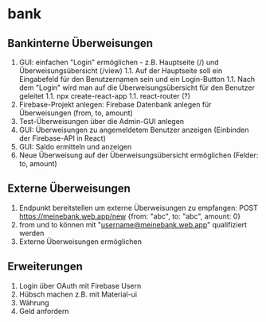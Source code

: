 # bank

## Bankinterne Überweisungen
1. GUI: einfachen "Login" ermöglichen - z.B. Hauptseite (/) und Überweisungsübersicht (/view)
  1.1. Auf der Hauptseite soll ein Eingabefeld für den Benutzernamen sein und ein Login-Button
  1.1. Nach dem "Login" wird man auf die Überweisungsübersicht für den Benutzer geleitet
  1.1. npx create-react-app
  1.1. react-router (?)
1. Firebase-Projekt anlegen: Firebase Datenbank anlegen für Überweisungen (from, to, amount)
1. Test-Überweisungen über die Admin-GUI anlegen
1. GUI: Überweisungen zu angemeldetem Benutzer anzeigen (Einbinden der Firebase-API in React)
1. GUI: Saldo ermitteln und anzeigen
1. Neue Überweisung auf der Überweisungsübersicht ermöglichen (Felder: to, amount)

## Externe Überweisungen
1. Endpunkt bereitstellen um externe Überweisungen zu empfangen: POST https://meinebank.web.app/new {from: "abc", to: "abc", amount: 0}
1. from und to können mit "username@meinebank.web.app" qualifiziert werden
1. Externe Überweisungen ermöglichen


## Erweiterungen
1. Login über OAuth mit Firebase Usern
1. Hübsch machen z.B. mit Material-ui
1. Währung
1. Geld anfordern

